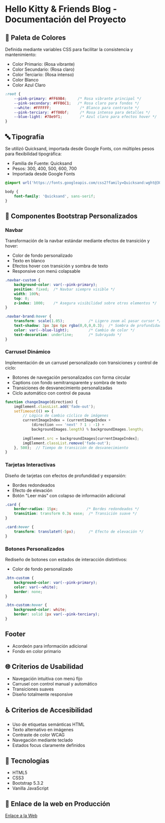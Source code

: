 # Hello Kitty & Friends Blog - Documentación del Proyecto

## 🎨 Paleta de Colores
Definida mediante variables CSS para facilitar la consistencia y mantenimiento:

- Color Primario: (Rosa vibrante)
- Color Secundario: (Rosa claro)
- Color Terciario: (Rosa intenso)
- Color Blanco
- Color Azul Claro

```css
:root {
    --pink-primary: #FF69B4;     /* Rosa vibrante principal */
    --pink-secondary: #FFB6C1;   /* Rosa claro para fondos */
    --white: #FFFFFF;             /* Blanco para contraste */
    --pink-terciary: #ff00bf;     /* Rosa intenso para detalles */
    --blue-light: #78e9f1;        /* Azul claro para efectos hover */
}
```

## 🔤 Tipografía
Se utilizó Quicksand, importada desde Google Fonts, con múltiples pesos para flexibilidad tipográfica:

- Familia de Fuente: Quicksand
- Pesos: 300, 400, 500, 600, 700
- Importada desde Google Fonts

```css
@import url('https://fonts.googleapis.com/css2?family=Quicksand:wght@300;400;500;600;700&display=swap');

body {
    font-family: 'Quicksand', sans-serif;
}
```

## 🔧 Componentes Bootstrap Personalizados

### Navbar
Transformación de la navbar estándar mediante efectos de transición y hover:

- Color de fondo personalizado
- Texto en blanco
- Efectos hover con transición y sombra de texto
- Responsive con menú colapsable

```css
.navbar-custom {
    background-color: var(--pink-primary);
    position: fixed;  /* Navbar siempre visible */
    width: 100%;
    top: 0;
    z-index: 1000;    /* Asegura visibilidad sobre otros elementos */
}

.navbar-brand:hover {
    transform: scale(1.05);           /* Ligero zoom al pasar cursor */
    text-shadow: 3px 3px 6px rgba(0,0,0,0.3);  /* Sombra de profundidad */
    color: var(--blue-light);         /* Cambio de color */
    text-decoration: underline;       /* Subrayado */
}
```

### Carrusel Dinámico
Implementación de un carrusel personalizado con transiciones y control de ciclo:

- Botones de navegación personalizados con forma circular
- Captions con fondo semitransparente y sombra de texto
- Transiciones de desvanecimiento personalizadas
- Ciclo automático con control de pausa

```javascript
function changeImage(direction) {
    imgElement.classList.add('fade-out');
    setTimeout(() => {
        // Lógica de cambio cíclico de imágenes
        currentImageIndex = (currentImageIndex + 
            (direction === 'next' ? 1 : -1) + 
            backgroundImages.length) % backgroundImages.length;
        
        imgElement.src = backgroundImages[currentImageIndex];
        imgElement.classList.remove('fade-out');
    }, 500);  // Tiempo de transición de desvanecimiento
}
```

### Tarjetas Interactivas
Diseño de tarjetas con efectos de profundidad y expansión:

- Bordes redondeados
- Efecto de elevación
- Botón "Leer más" con colapso de información adicional

```css
.card {
    border-radius: 15px;             /* Bordes redondeados */
    transition: transform 0.3s ease;  /* Transición suave */
}

.card:hover {
    transform: translateY(-5px);      /* Efecto de elevación */
}
```

### Botones Personalizados
Rediseño de botones con estados de interacción distintivos:

- Color de fondo personalizado 

```css
.btn-custom {
    background-color: var(--pink-primary);
    color: var(--white);
    border: none;
}

.btn-custom:hover {
    background-color: white;
    border: solid 1px var(--pink-terciary);
}
```

## Footer

- Acordeón para información adicional
- Fondo en color primario

## 🌐 Criterios de Usabilidad
- Navegación intuitiva con menú fijo
- Carrusel con control manual y automático
- Transiciones suaves
- Diseño totalmente responsive

## ♿ Criterios de Accesibilidad
- Uso de etiquetas semánticas HTML
- Texto alternativo en imágenes
- Contraste de color WCAG
- Navegación mediante teclado
- Estados focus claramente definidos

## 🚀 Tecnologías
- HTML5
- CSS3
- Bootstrap 5.3.2
- Vanilla JavaScript

## 🧭 Enlace de la web en Producción
[Enlace a la Web](https://erdekas.github.io/Blog-Hello-Kitty.github.io/ "Blog de Hello Kitty")
